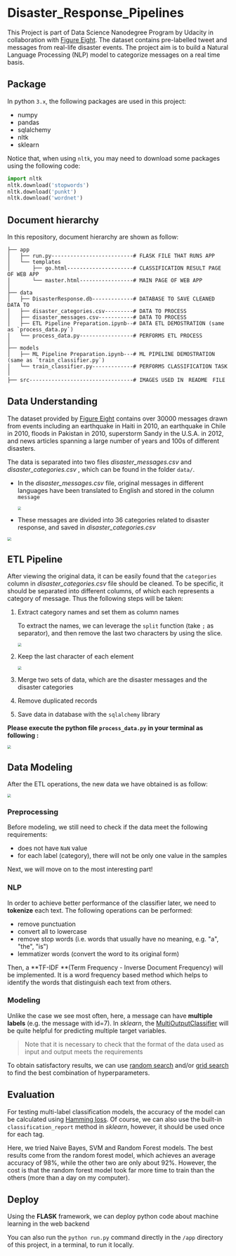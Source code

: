 # Disaster_Response_Pipelines
This Project is part of Data Science Nanodegree Program by Udacity in collaboration with [Figure Eight](https://appen.com/). The dataset contains pre-labelled tweet and messages from real-life disaster events. The project aim is to build a Natural Language Processing (NLP) model to categorize messages on a real time basis.





## Package

In python `3.x`, the following packages are used in this project:

- numpy
- pandas
- sqlalchemy
- nltk
- sklearn

Notice that, when using `nltk`, you may need to download some packages using the following code:

```python
import nltk
nltk.download('stopwords')
nltk.download('punkt')
nltk.download('wordnet')
```





## Document hierarchy

In this repository, document hierarchy are shown as follow:

```
├── app
│   ├── run.py--------------------------# FLASK FILE THAT RUNS APP
│   └── templates
│       ├── go.html---------------------# CLASSIFICATION RESULT PAGE OF WEB APP
│       └── master.html-----------------# MAIN PAGE OF WEB APP
│
├── data
│   ├── DisasterResponse.db-------------# DATABASE TO SAVE CLEANED DATA TO
│   ├── disaster_categories.csv---------# DATA TO PROCESS
│   ├── disaster_messages.csv-----------# DATA TO PROCESS
│   ├── ETL Pipeline Preparation.ipynb--# DATA ETL DEMOSTRATION (same as `process_data.py`)
│   └── process_data.py-----------------# PERFORMS ETL PROCESS
│
├── models
│   ├── ML Pipeline Preparation.ipynb---# ML PIPELINE DEMOSTRATION (same as `train_classifier.py`)
│   └── train_classifier.py-------------# PERFORMS CLASSIFICATION TASK
│
├── src---------------------------------# IMAGES USED IN　README　FILE

```

 



## Data Understanding

The dataset provided by [Figure Eight](https://www.figure-eight.com/) contains over 30000 messages drawn from events including an earthquake in Haiti in 2010, an earthquake in Chile in 2010, floods in Pakistan in 2010, superstorm Sandy in the U.S.A. in 2012, and news articles spanning a large number of years and 100s of different disasters.

The data is separated into two files *disaster_messages.csv* and *disaster_categories.csv* , which can be found in the folder `data/`.

- In the *disaster_messages.csv*  file, original messages in different languages have been translated to English and stored in the column `message`

  <img src=".\src\data_messages_origin.png" style="zoom:48%;" />

- These messages are divided into 36 categories related to disaster response, and saved in *disaster_categories.csv*

<img src=".\src\data_category_origin.png" style="zoom:55%;" />





## ETL Pipeline

After viewing the original data, it can be easily found that the  `categories` column in *disaster_categories.csv* file should be cleaned. To be specific, it should  be separated into different columns, of which each represents a category of message. Thus the following steps will be taken:

1. Extract category names and set them as column names

   To extract the names, we can leverage the `split` function (take `;` as separator), and then remove the last two characters by using the slice.

   <img src=".\src\data_step1.png" style="zoom:50%;" />

2. Keep the last character of each element 

   <img src=".\src\data_step2.png" style="zoom:50%;" />

3. Merge two sets of data, which are the disaster messages and the disaster categories

4. Remove duplicated records

5. Save data in database with the `sqlalchemy` library



**Please execute the python file `process_data.py` in your terminal as following :**

<img src=".\src\process_data_command_line.png" style="zoom:50%;" />





## Data Modeling

After the ETL operations, the new data we have obtained is as follow:

<img src=".\src\data_new.png" style="zoom:50%;" />



### Preprocessing

Before modeling, we still need to check if the data meet the following requirements:

- does not have `NaN` value
- for each label (category), there will not be only one value in the samples

Next, we will move on to the most interesting part!



### NLP

In order to achieve better performance of the classifier later, we need to **tokenize** each text. The following operations can be performed:

- remove punctuation
- convert all to lowercase
- remove stop words (i.e. words that usually have no meaning, e.g. "a", "the", "is")
- lemmatizer words (convert the word to its original form)

Then, a **TF-IDF **(Term Frequency - Inverse Document Frequency) will be implemented. It is a word frequency based method which helps to identify the words that distinguish each text from others.



### Modeling

Unlike the case we see most often, here, a message can have **multiple labels** (e.g. the message with id=7). In *sklearn*, the [MultiOutputClassifier](http://scikit-learn.org/stable/modules/generated/sklearn.multioutput.MultiOutputClassifier.html) will be quite helpful for predicting multiple target variables. 

> Note that it is necessary to check that the format of the data used as input and output meets the requirements



To obtain satisfactory results, we can use <u>random search</u> and/or <u>grid search</u> to find the best combination of hyperparameters.





## Evaluation

For testing multi-label classification models, the accuracy of the model can be calculated using <u>Hamming loss</u>. Of course, we can also use the built-in  `classification_report` method in *sklearn*,  however, it should be used once for each tag.

Here, we tried Naive Bayes, SVM and Random Forest models. The best results come from the random forest model, which achieves an average accuracy of 98%, while the other two are only about 92%. However, the cost is that the random forest model took far more time to train than the others (more than a day on my computer).





## Deploy

Using the **FLASK** framework, we can deploy python code about machine learning in the web backend



You can also run the `python run.py` command directly in the `/app` directory of this project, in a terminal, to run it locally.
